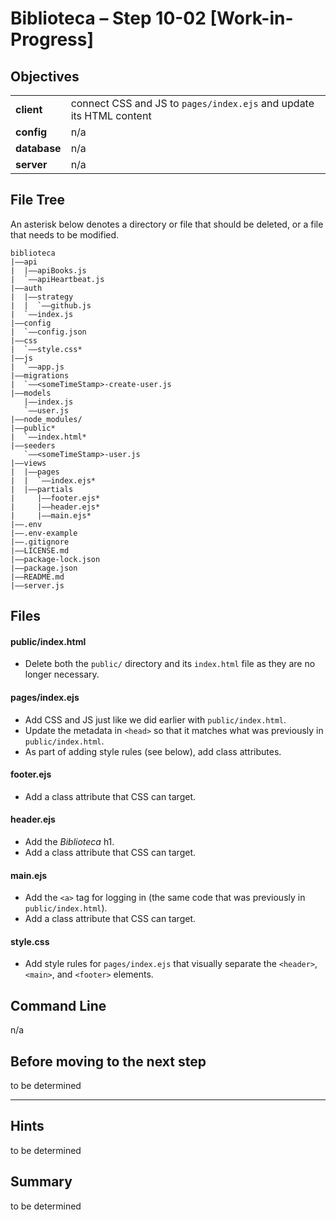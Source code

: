 # Biblioteca – Step 10-02 [Work-in-Progress]

## Objectives
|              |                                                                           |
|:------------ | :------------------------------------------------------------------------ |
| **client**   | connect CSS and JS to `pages/index.ejs` and update its HTML content       |
| **config**   | n/a                                                                       |
| **database** | n/a                                                                       |
| **server**   | n/a                                                                       |

## File Tree
An asterisk below denotes a directory or file that should be deleted, or a file that needs to be modified.
```
biblioteca
|––api
|  |––apiBooks.js
|  `––apiHeartbeat.js
|––auth
|  |––strategy
|  |  `––github.js
|  `––index.js
|––config
|  `––config.json
|––css
|  `––style.css*
|––js
|  `––app.js
|––migrations
|  `––<someTimeStamp>-create-user.js
|––models
   |––index.js
   `––user.js
|––node_modules/
|––public*
|  `––index.html*
|––seeders
   `––<someTimeStamp>-user.js
|––views
|  |––pages
|  |  `––index.ejs*
|  |––partials
|     |––footer.ejs*
|     |––header.ejs*
|     |––main.ejs*
|––.env
|––.env-example
|––.gitignore
|––LICENSE.md
|––package-lock.json
|––package.json
|––README.md
|––server.js
```

## Files
#### public/index.html
* Delete both the `public/` directory and its `index.html` file as they are no longer necessary.

#### pages/index.ejs
* Add CSS and JS just like we did earlier with `public/index.html`.
* Update the metadata in `<head>` so that it matches what was previously in `public/index.html`.
* As part of adding style rules (see below), add class attributes.

#### footer.ejs
* Add a class attribute that CSS can target.

#### header.ejs
* Add the _Biblioteca_ h1.
* Add a class attribute that CSS can target.

#### main.ejs
* Add the `<a>` tag for logging in (the same code that was previously in `public/index.html`).
* Add a class attribute that CSS can target.

#### style.css
* Add style rules for `pages/index.ejs` that visually separate the `<header>`, `<main>`, and `<footer>` elements.

## Command Line
n/a

## Before moving to the next step
to be determined

___

## Hints
to be determined

## Summary
to be determined
